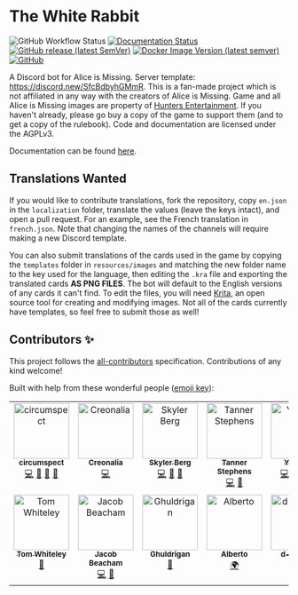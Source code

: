 # The White Rabbit

![GitHub Workflow Status](https://img.shields.io/github/actions/workflow/status/circumspect/White-Rabbit/login-test.yml?branch=main)
[![Documentation Status](https://readthedocs.org/projects/white-rabbit/badge/?version=latest)](https://white-rabbit.readthedocs.io/en/latest/?badge=latest)
[![GitHub release (latest SemVer)](https://img.shields.io/github/v/release/circumspect/White-Rabbit)](https://github.com/circumspect/White-Rabbit/releases)
[![Docker Image Version (latest semver)](https://img.shields.io/docker/v/circumspect/white-rabbit?label=Docker%20Hub)](https://hub.docker.com/r/circumspect/white-rabbit)
[![GitHub](https://img.shields.io/github/license/circumspect/White-Rabbit)](https://github.com/circumspect/White-Rabbit/blob/main/LICENSE)

A Discord bot for Alice is Missing. Server template: <https://discord.new/SfcBdbyhGMmR>.
This is a fan-made project which is not affiliated in any way with the creators of Alice is Missing.
Game and all Alice is Missing images are property of
[Hunters Entertainment](https://www.huntersentertainment.com/alice-is-missing).
If you haven't already, please go buy a copy of the game to support them (and
to get a copy of the rulebook). Code and documentation are licensed under the
AGPLv3.

Documentation can be found [here](https://white-rabbit.readthedocs.io/).

## Translations Wanted

If you would like to contribute translations, fork the repository, copy
`en.json` in the `localization` folder, translate the values (leave
the keys intact), and open a pull request. For an example, see the French
translation in `french.json`. Note that changing the names of the channels
will require making a new Discord template.

You can also submit translations of the cards used in the game by copying the
`templates` folder in `resources/images` and matching the new folder name to
the key used for the language, then editing the `.kra` file and exporting the
translated cards **AS PNG FILES**. The bot will default to the English
versions of any cards it can't find. To edit the files, you will need
[Krita](https://krita.org/en/), an open source tool for creating and modifying
images. Not all of the cards currently have templates,
so feel free to submit those as well!

## Contributors ✨

This project follows the [all-contributors](https://github.com/all-contributors/all-contributors)
specification. Contributions of any kind welcome!

Built with help from these wonderful people ([emoji key](https://allcontributors.org/docs/en/emoji-key)):

<!-- ALL-CONTRIBUTORS-LIST:START - Do not remove or modify this section -->
<!-- prettier-ignore-start -->
<!-- markdownlint-disable -->
<table>
  <tbody>
    <tr>
      <td align="center" valign="top" width="14.28%"><a href="https://github.com/circumspect"><img src="https://avatars.githubusercontent.com/u/40770208?v=4?s=100" width="100px;" alt="circumspect"/><br /><sub><b>circumspect</b></sub></a><br /><a href="https://github.com/circumspect/White-Rabbit/commits?author=circumspect" title="Code">💻</a> <a href="https://github.com/circumspect/White-Rabbit/commits?author=circumspect" title="Documentation">📖</a> <a href="#design-circumspect" title="Design">🎨</a> <a href="#maintenance-circumspect" title="Maintenance">🚧</a></td>
      <td align="center" valign="top" width="14.28%"><a href="https://github.com/Creonalia"><img src="https://avatars.githubusercontent.com/u/52385967?v=4?s=100" width="100px;" alt="Creonalia"/><br /><sub><b>Creonalia</b></sub></a><br /><a href="https://github.com/circumspect/White-Rabbit/commits?author=Creonalia" title="Code">💻</a></td>
      <td align="center" valign="top" width="14.28%"><a href="http://skylerberg.com"><img src="https://avatars.githubusercontent.com/u/4156131?v=4?s=100" width="100px;" alt="Skyler Berg"/><br /><sub><b>Skyler Berg</b></sub></a><br /><a href="https://github.com/circumspect/White-Rabbit/commits?author=skylerberg" title="Code">💻</a> <a href="https://github.com/circumspect/White-Rabbit/commits?author=skylerberg" title="Documentation">📖</a> <a href="https://github.com/circumspect/White-Rabbit/issues?q=author%3Askylerberg" title="Bug reports">🐛</a></td>
      <td align="center" valign="top" width="14.28%"><a href="http://0x99.net"><img src="https://avatars.githubusercontent.com/u/8868033?v=4?s=100" width="100px;" alt="Tanner Stephens"/><br /><sub><b>Tanner Stephens</b></sub></a><br /><a href="https://github.com/circumspect/White-Rabbit/commits?author=tannerstephens" title="Code">💻</a> <a href="https://github.com/circumspect/White-Rabbit/commits?author=tannerstephens" title="Documentation">📖</a></td>
      <td align="center" valign="top" width="14.28%"><a href="https://github.com/Ylkhana"><img src="https://avatars.githubusercontent.com/u/48254532?v=4?s=100" width="100px;" alt="Ylkhana"/><br /><sub><b>Ylkhana</b></sub></a><br /><a href="https://github.com/circumspect/White-Rabbit/commits?author=Ylkhana" title="Code">💻</a> <a href="#translation-Ylkhana" title="Translation">🌍</a> <a href="https://github.com/circumspect/White-Rabbit/issues?q=author%3AYlkhana" title="Bug reports">🐛</a> <a href="#design-Ylkhana" title="Design">🎨</a></td>
      <td align="center" valign="top" width="14.28%"><a href="https://github.com/theo-ardouin"><img src="https://avatars.githubusercontent.com/u/13322753?v=4?s=100" width="100px;" alt="Théo Ardouin"/><br /><sub><b>Théo Ardouin</b></sub></a><br /><a href="https://github.com/circumspect/White-Rabbit/commits?author=theo-ardouin" title="Code">💻</a> <a href="https://github.com/circumspect/White-Rabbit/issues?q=author%3Atheo-ardouin" title="Bug reports">🐛</a></td>
      <td align="center" valign="top" width="14.28%"><a href="https://loh.re"><img src="https://avatars.githubusercontent.com/u/5897819?v=4?s=100" width="100px;" alt="Gabriel"/><br /><sub><b>Gabriel</b></sub></a><br /><a href="#translation-Gabbalo" title="Translation">🌍</a> <a href="#userTesting-Gabbalo" title="User Testing">📓</a></td>
    </tr>
    <tr>
      <td align="center" valign="top" width="14.28%"><a href="https://github.com/Zanaku"><img src="https://avatars.githubusercontent.com/u/1145197?v=4?s=100" width="100px;" alt="Tom Whiteley"/><br /><sub><b>Tom Whiteley</b></sub></a><br /><a href="https://github.com/circumspect/White-Rabbit/issues?q=author%3AZanaku" title="Bug reports">🐛</a></td>
      <td align="center" valign="top" width="14.28%"><a href="http://pipejakob.com"><img src="https://avatars.githubusercontent.com/u/1605981?v=4?s=100" width="100px;" alt="Jacob Beacham"/><br /><sub><b>Jacob Beacham</b></sub></a><br /><a href="https://github.com/circumspect/White-Rabbit/commits?author=pipejakob" title="Code">💻</a> <a href="https://github.com/circumspect/White-Rabbit/issues?q=author%3Apipejakob" title="Bug reports">🐛</a></td>
      <td align="center" valign="top" width="14.28%"><a href="https://github.com/Ghuldrigan"><img src="https://avatars.githubusercontent.com/u/28635092?v=4?s=100" width="100px;" alt="Ghuldrigan"/><br /><sub><b>Ghuldrigan</b></sub></a><br /><a href="https://github.com/circumspect/White-Rabbit/issues?q=author%3AGhuldrigan" title="Bug reports">🐛</a></td>
      <td align="center" valign="top" width="14.28%"><a href="http://www.nousefornames.it"><img src="https://avatars.githubusercontent.com/u/210835?v=4?s=100" width="100px;" alt="Alberto"/><br /><sub><b>Alberto</b></sub></a><br /><a href="#translation-wishmerhill" title="Translation">🌍</a></td>
      <td align="center" valign="top" width="14.28%"><a href="https://github.com/d-beezee"><img src="https://avatars.githubusercontent.com/u/59012086?v=4?s=100" width="100px;" alt="d-beezee"/><br /><sub><b>d-beezee</b></sub></a><br /><a href="#translation-d-beezee" title="Translation">🌍</a></td>
      <td align="center" valign="top" width="14.28%"><a href="https://github.com/Leujii"><img src="https://avatars.githubusercontent.com/u/126162473?v=4?s=100" width="100px;" alt="Leujii"/><br /><sub><b>Leujii</b></sub></a><br /><a href="https://github.com/circumspect/White-Rabbit/issues?q=author%3ALeujii" title="Bug reports">🐛</a></td>
      <td align="center" valign="top" width="14.28%"><a href="https://github.com/Sinesthesyc"><img src="https://avatars.githubusercontent.com/u/126390834?v=4?s=100" width="100px;" alt="Sinesthesyc"/><br /><sub><b>Sinesthesyc</b></sub></a><br /><a href="#translation-Sinesthesyc" title="Translation">🌍</a></td>
    </tr>
  </tbody>
</table>

<!-- markdownlint-restore -->
<!-- prettier-ignore-end -->

<!-- ALL-CONTRIBUTORS-LIST:END -->
